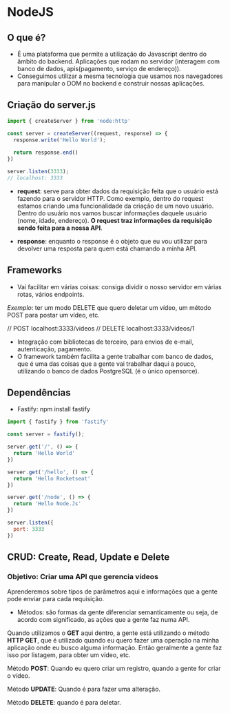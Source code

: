 # NodeJS
## O que é?
- É uma plataforma que permite a utilização do Javascript dentro do âmbito do backend. Aplicações que rodam no servidor (interagem com banco de dados, apis(pagamento, serviço de endereço)).
- Conseguimos utilizar a mesma tecnologia que usamos nos navegadores para manipular o DOM no backend e construir nossas aplicações. 

## Criação do server.js
```js
import { createServer } from 'node:http'

const server = createServer((request, response) => {
  response.write('Hello World'); 
  
  return response.end()
})

server.listen(3333); 
// localhost: 3333
```

- **request**: serve para obter dados da requisição feita que o usuário está fazendo para o servidor HTTP. Como exemplo, dentro do request estamos criando uma funcionalidade da criação de um novo usuário. Dentro do usuário nos vamos buscar informações daquele usuário (nome, idade, endereço). **O request traz informações da requisição sendo feita para a nossa API**.  

- **response**: enquanto o response é o objeto que eu vou utilizar para devolver uma resposta para quem está chamando a minha API. 

## Frameworks
- Vai facilitar em várias coisas: consiga dividir o nosso servidor em várias rotas, vários endpoints. 

*Exemplo*: ter um modo DELETE que quero deletar um vídeo, um método POST para postar um vídeo, etc. 

// POST localhost:3333/videos
// DELETE localhost:3333/videos/1

- Integração com bibliotecas de terceiro, para envios de e-mail, autenticação, pagamento.
- O framework também facilita a gente trabalhar com banco de dados, que é uma das coisas que a gente vai trabalhar daqui a pouco, utilizando o banco de dados PostgreSQL (é o único opensorce).

## Dependências
- Fastify: npm install fastify

```js
import { fastify } from 'fastify'

const server = fastify();

server.get('/', () => {
  return 'Hello World'
})

server.get('/hello', () => {
  return 'Hello Rocketseat'
})

server.get('/node', () => {
  return 'Hello Node.Js'
})

server.listen({
  port: 3333
})
```

## CRUD: Create, Read, Update e Delete
### Objetivo: Criar uma API que gerencia vídeos

Aprenderemos sobre tipos de parâmetros aqui e informações que a gente pode enviar para cada requisição. 

- Métodos: são formas da gente diferenciar semanticamente ou seja, de acordo com significado, as ações que a gente faz numa API. 

Quando utilizamos o **GET** aqui dentro, a gente está utilizando o método **HTTP GET**, que é utilizado quando eu quero fazer uma operação na minha aplicação onde eu busco alguma informação. Então geralmente a gente faz isso por listagem, para obter um vídeo, etc. 

Método **POST**: Quando eu quero criar um registro, quando a gente for criar o vídeo.

Método **UPDATE**: Quando é para fazer uma alteração. 

Método **DELETE**: quando é para deletar. 